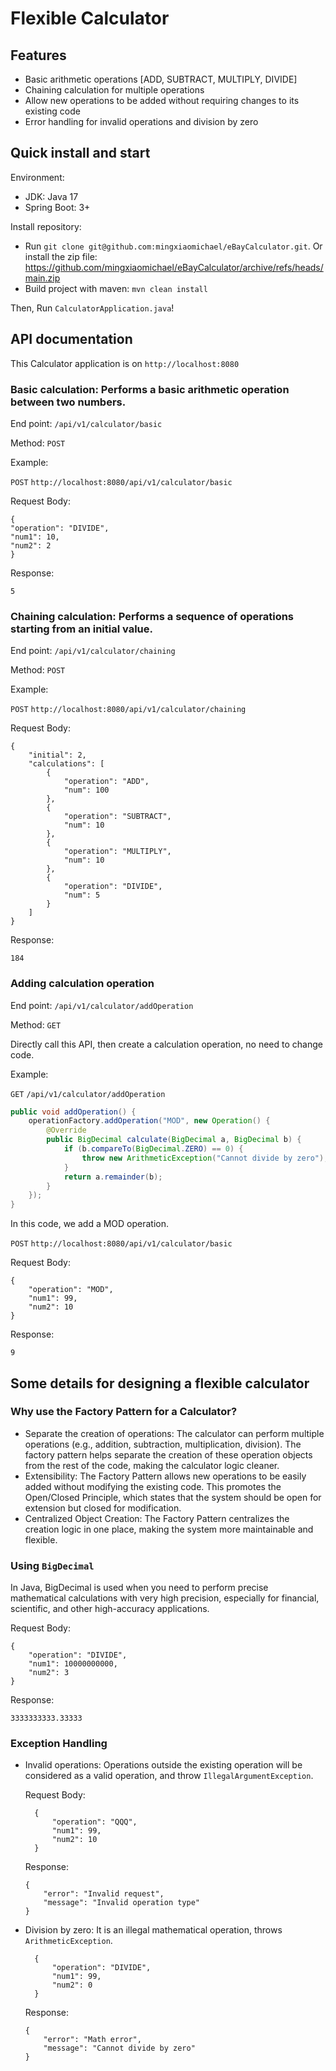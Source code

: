# Flexible Calculator

## Features
- Basic arithmetic operations [ADD, SUBTRACT, MULTIPLY, DIVIDE]
- Chaining calculation for multiple operations
- Allow new operations to be added without requiring changes to its existing code
- Error handling for invalid operations and division by zero

## Quick install and start

Environment:
- JDK: Java 17
- Spring Boot: 3+

Install repository:
- Run `git clone git@github.com:mingxiaomichael/eBayCalculator.git`. Or install the zip file: https://github.com/mingxiaomichael/eBayCalculator/archive/refs/heads/main.zip
- Build project with maven: `mvn clean install`

Then, Run `CalculatorApplication.java`!

## API documentation

This Calculator application is on `http://localhost:8080`

### **Basic calculation**: Performs a basic arithmetic operation between two numbers.

End point: `/api/v1/calculator/basic`

Method: `POST`

Example:

`POST` `http://localhost:8080/api/v1/calculator/basic`

Request Body:
```
{
"operation": "DIVIDE",
"num1": 10,
"num2": 2
}
```
Response:
         
```5```


### **Chaining calculation**: Performs a sequence of operations starting from an initial value.

End point: `/api/v1/calculator/chaining`

Method: `POST`

Example:

`POST` `http://localhost:8080/api/v1/calculator/chaining`

Request Body:

```
{
    "initial": 2,
    "calculations": [
        {
            "operation": "ADD",
            "num": 100
        }, 
        {
            "operation": "SUBTRACT",
            "num": 10
        }, 
        {
            "operation": "MULTIPLY",
            "num": 10
        }, 
        {
            "operation": "DIVIDE",
            "num": 5
        }
    ]
}
```

Response:

```184```


### Adding calculation operation

End point: `/api/v1/calculator/addOperation`

Method: `GET`

Directly call this API, then create a calculation operation, no need to change code.

Example:

`GET` `/api/v1/calculator/addOperation`

```Java
public void addOperation() {
    operationFactory.addOperation("MOD", new Operation() {
        @Override
        public BigDecimal calculate(BigDecimal a, BigDecimal b) {
            if (b.compareTo(BigDecimal.ZERO) == 0) {
                throw new ArithmeticException("Cannot divide by zero");
            }
            return a.remainder(b);
        }
    });
}
```

In this code, we add a MOD operation.

`POST` `http://localhost:8080/api/v1/calculator/basic`

Request Body:
```
{
    "operation": "MOD",
    "num1": 99,
    "num2": 10
}
```

Response:

```9```

## Some details for designing a flexible calculator

### Why use the Factory Pattern for a Calculator?

- Separate the creation of operations: The calculator can perform multiple operations (e.g., addition, subtraction, multiplication, division). The factory pattern helps separate the creation of these operation objects from the rest of the code, making the calculator logic cleaner.
- Extensibility: The Factory Pattern allows new operations to be easily added without modifying the existing code. This promotes the Open/Closed Principle, which states that the system should be open for extension but closed for modification.
- Centralized Object Creation: The Factory Pattern centralizes the creation logic in one place, making the system more maintainable and flexible.

### Using `BigDecimal`

In Java, BigDecimal is used when you need to perform precise mathematical calculations with very high precision, especially for financial, scientific, and other high-accuracy applications.

Request Body:

```
{
    "operation": "DIVIDE",
    "num1": 10000000000,
    "num2": 3
}
```

Response:

```3333333333.33333```

### Exception Handling

- Invalid operations: Operations outside the existing operation will be considered as a valid operation, and throw `IllegalArgumentException`.
  
  Request Body:  
  ```
    {
        "operation": "QQQ",
        "num1": 99,
        "num2": 10
    }
  ```
  Response:
  ```
  {
      "error": "Invalid request",
      "message": "Invalid operation type"
  }
  ```

- Division by zero: It is an illegal mathematical operation, throws `ArithmeticException`.
  ```
    {
        "operation": "DIVIDE",
        "num1": 99,
        "num2": 0
    }
  ```
  Response:
  ```
  {
      "error": "Math error",
      "message": "Cannot divide by zero"
  }
  ```


